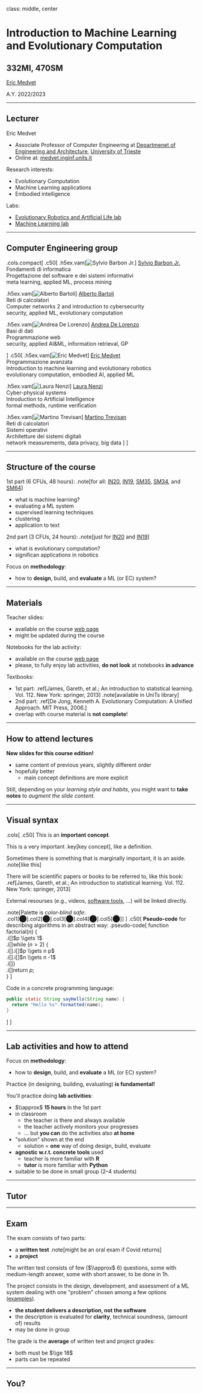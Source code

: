 class: middle, center

# Introduction to Machine Learning and Evolutionary Computation
## 332MI, 470SM

[Eric Medvet](http://medvet.inginf.units.it/)

A.Y. 2022/2023

---

## Lecturer

Eric Medvet
- Associate Professor of Computer Engineering at [Departmenet of Engineering and Architecture](https://dia.units.it/), [University of Trieste](https://www.units.it/)
- Online at: [medvet.inginf.units.it](http://medvet.inginf.units.it/)

Research interests:
- Evolutionary Computation
- Machine Learning applications
- Embodied intelligence

Labs:
- [Evolutionary Robotics and Artificial Life lab](https://erallab.inginf.units.it/)
- [Machine Learning lab](https://machinelearning.inginf.units.it/)

---

## Computer Engineering group

.cols.compact[
.c50[
.h5ex.vam[![Sylvio Barbon Jr.](images/people/barbon-jr.jpg)]
[Sylvio Barbon Jr.](https://www.barbon.com.br/)  
<i class="fa-solid fa-chalkboard-user col3"></i> Fondamenti di informatica  
<i class="fa-solid fa-chalkboard-user col3"></i> Progettazione del software e dei sistemi informativi  
<i class="fa-regular fa-lightbulb col3"></i> meta learning, applied ML, process mining

.h5ex.vam[![Alberto Bartoli](images/people/bartoli.jpg)]
[Alberto Bartoli](https://bartoli.inginf.units.it/)  
<i class="fa-solid fa-chalkboard-user col3"></i> Reti di calcolatori  
<i class="fa-solid fa-chalkboard-user col3"></i> Computer networks 2 and introduction to cybersecurity  
<i class="fa-regular fa-lightbulb col3"></i> security, applied ML, evolutionary computation

.h5ex.vam[![Andrea De Lorenzo](images/people/de-lorenzo.jpg)]
[Andrea De Lorenzo](https://delorenzo.inginf.units.it/)  
<i class="fa-solid fa-chalkboard-user col3"></i> Basi di dati  
<i class="fa-solid fa-chalkboard-user col3"></i> Programmazione web  
<i class="fa-regular fa-lightbulb col3"></i> security, applied AI&ML, information retrieval, GP

]
.c50[
.h5ex.vam[![Eric Medvet](images/people/medvet.jpg)]
[Eric Medvet](https://medvet.inginf.units.it/)  
<i class="fa-solid fa-chalkboard-user col3"></i> Programmazione avanzata  
<i class="fa-solid fa-chalkboard-user col3"></i> Introduction to machine learning and evolutionary robotics  
<i class="fa-regular fa-lightbulb col3"></i> evolutionary computation, embodied AI, applied ML

.h5ex.vam[![Laura Nenzi](images/people/nenzi.jpg)]
[Laura Nenzi](https://lauranenzi.github.io/)  
<i class="fa-solid fa-chalkboard-user col3"></i> Cyber-physical systems  
<i class="fa-solid fa-chalkboard-user col3"></i> Introduction to Artificial Intelligence  
<i class="fa-regular fa-lightbulb col3"></i> formal methods, runtime verification

.h5ex.vam[![Martino Trevisan](images/people/trevisan.jpg)]
[Martino Trevisan](https://trevisan.inginf.units.it/)  
<i class="fa-solid fa-chalkboard-user col3"></i> Reti di calcolatori  
<i class="fa-solid fa-chalkboard-user col3"></i> Sistemi operativi  
<i class="fa-solid fa-chalkboard-user col3"></i> Architetture dei sistemi digitali  
<i class="fa-regular fa-lightbulb col3"></i> network measurements, data privacy, big data
]
]

---

## Structure of the course

1st part (6 CFUs, 48 hours): .note[for all: [IN20](https://corsi.units.it/IN20/descrizione-corso), [IN19](https://corsi.units.it/IN20/descrizione-corso), [SM35](https://dssc.units.it/), [SM34](https://corsi.units.it/SM34/descrizione-corso), and [SM64](https://corsi.units.it/SM64/descrizione-corso)]
- what is machine learning?
- evaluating a ML system
- supervised learning techniques
- clustering
- application to text

2nd part (3 CFUs, 24 hours): .note[just for [IN20](https://corsi.units.it/IN20/descrizione-corso) and [IN19](https://corsi.units.it/IN20/descrizione-corso)]
- what is evolutionary computation?
- significan applications in robotics

Focus on **methodology**:
- how to **design**, build, and **evaluate** a ML (or EC) system?

---

## Materials

Teacher slides:
- available on the course [web page](https://medvet.inginf.units.it/teaching/2223-intro-ml-er/#course-material)
- might be updated during the course

Notebooks for the lab activity:
- available on the course [web page](https://medvet.inginf.units.it/teaching/2223-intro-ml-er/#course-material)
- please, to fully enjoy lab activities, **do not look** at notebooks **in advance**

Textbooks:
- 1st part: .ref[James, Gareth, et al.; An introduction to statistical learning. Vol. 112. New York: springer, 2013] .note[available in UniTs library]
- 2nd part: .ref[De Jong, Kenneth A. Evolutionary Computation: A Unified Approach. MIT Press, 2006.]
- overlap with course material is **not complete**!

---

## How to attend lectures

**New slides for this course edition!**
- same content of previous years, slightly different order
- hopefully better
  - main concept definitions are more explicit

Still, depending on your *learning style and habits*, you might want to **take notes** to *augment the slide content*.

---

## Visual syntax

.cols[
.c50[
This is an **important concept**.

This is a very important .key[key concept], like a definition.

Sometimes there is something that is marginally important, it is an aside.
.note[like this]

There will be scientific papers or books to be referred to, like this book: .ref[James, Gareth, et al.; An introduction to statistical learning. Vol. 112. New York: springer, 2013]

External resourses (e.g., videos, [software tools](https://en.wikipedia.org/wiki/Comparison_of_deep_learning_software), ...) will be linked directly.

.note[Palette is *color-blind safe*: .col1[⬤].col2[⬤].col3[⬤].col4[⬤].col5[⬤]]
]
.c50[
**Pseudo-code** for describing algorithms in an abstract way:
.pseudo-code[
function factorial($n$) {  
.i[]$p \\gets 1$  
.i[]while ($n>2$) {  
.i[].i[]$p \\gets n p$  
.i[].i[]$n \\gets n -1$  
.i[]}  
.i[]return $p$;  
}
]

Code in a concrete programming language:
```java
public static String sayHello(String name) {
  return "Hello %s".formatted(name);
}
```
]
]

---

## Lab activities and how to attend

Focus on **methodology**:
- how to **design**, build, and **evaluate** a ML (or EC) system?

Practice (in designing, building, evaluating) **is fundamental!**

You'll practice doing **lab activities**:
- $\\approx$ **15 hours** in the 1st part
- in classroom
  - the teacher is there and always available
  - the teacher actively monitors your progresses
  - ... but **you can** do the activities also **at home**
- "solution" shown at the end
  - solution = **one** way of doing design, build, evaluate
- **agnostic w.r.t. concrete tools** used
  - teacher is more familiar with **R**
  - **tutor** is more familiar with **Python**
- suitable to be done in small group (2–4 students)

---

## Tutor

---

## Exam

The exam consists of two parts:
- a **written test** .note[might be an oral exam if Covid returns]
- a **project**

The written test consists of few ($\\approx$ 6) questions, some with medium-length answer, some with short answer, to be done in 1h.

The project consists in the design, development, and assessment of a ML system dealing with one "problem" chosen among a few options ([examples](https://medvet.inginf.units.it/teaching/2223-intro-ml-er/project/)).
- **the student delivers a description, not the software**
- the description is evaluated for **clarity**, technical soundness, (amount of) results
- may be done in group

The grade is the **average** of written test and project grades:
- both must be $\\ge 18$
- parts can be repeated
---

## You?
